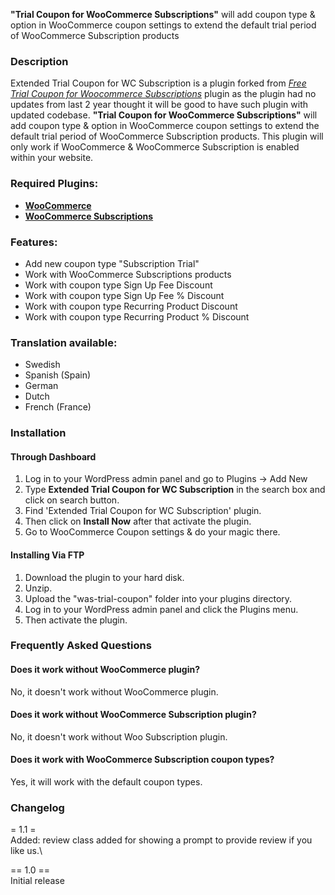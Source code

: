 **"Trial Coupon for WooCommerce Subscriptions"** will add coupon type & option in WooCommerce coupon settings to extend the default trial period of WooCommerce Subscription products

### Description
Extended Trial Coupon for WC Subscription is a plugin forked from [*Free Trial Coupon for Woocommerce Subscriptions*](https://wordpress.org/plugins/woo-subscription-trial-coupon/) plugin as the plugin had no updates from last 2 year thought it will be good to have such plugin with updated codebase. **"Trial Coupon for WooCommerce Subscriptions"** will add coupon type & option in WooCommerce coupon settings to extend the default trial period of WooCommerce Subscription products. This plugin will only work if WooCommerce & WooCommerce Subscription is enabled within your website.

### Required Plugins:
- [**WooCommerce**](https://wordpress.org/plugins/woocommerce/)
- [**WooCommerce Subscriptions**](https://woocommerce.com/products/woocommerce-subscriptions/)

### Features:
- Add new coupon type \"Subscription Trial\"
- Work with WooCommerce Subscriptions products
- Work with coupon type Sign Up Fee Discount
- Work with coupon type Sign Up Fee % Discount
- Work with coupon type Recurring Product Discount
- Work with coupon type Recurring Product % Discount

### Translation available:
- Swedish
- Spanish (Spain)
- German
- Dutch
- French (France)

### Installation
#### Through Dashboard
1. Log in to your WordPress admin panel and go to Plugins -> Add New
2. Type **Extended Trial Coupon for WC Subscription** in the search box and click on search button.
3. Find \'Extended Trial Coupon for WC Subscription\' plugin.
4. Then click on **Install Now** after that activate the plugin.
5. Go to WooCommerce Coupon settings & do your magic there.

#### Installing Via FTP
1. Download the plugin to your hard disk.
2. Unzip.
3. Upload the \"was-trial-coupon\" folder into your plugins directory.
4. Log in to your WordPress admin panel and click the Plugins menu.
5. Then activate the plugin.

### Frequently Asked Questions
#### Does it work without WooCommerce plugin?
No, it doesn't work without WooCommerce plugin.
#### Does it work without WooCommerce Subscription plugin?
No, it doesn't work without Woo Subscription plugin.
#### Does it work with WooCommerce Subscription coupon types?
Yes, it will work with the default coupon types.

### Changelog
= 1.1 =\
Added: review class added for showing a prompt to provide review if you like us.\

== 1.0 ==\
Initial release
